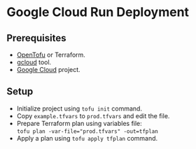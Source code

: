 # Google Cloud Run Deployment

## Prerequisites

* [OpenTofu](https://opentofu.org) or Terraform.
* [gcloud](https://cloud.google.com/sdk/docs/install) tool.
* [Google Cloud](https://cloud.google.com/) project.

## Setup

* Initialize project using `tofu init` command.
* Copy `example.tfvars` to `prod.tfvars` and edit the file.
* Prepare Terraform plan using variables file: \
    `tofu plan -var-file="prod.tfvars" -out=tfplan`
* Apply a plan using `tofu apply tfplan` command.
